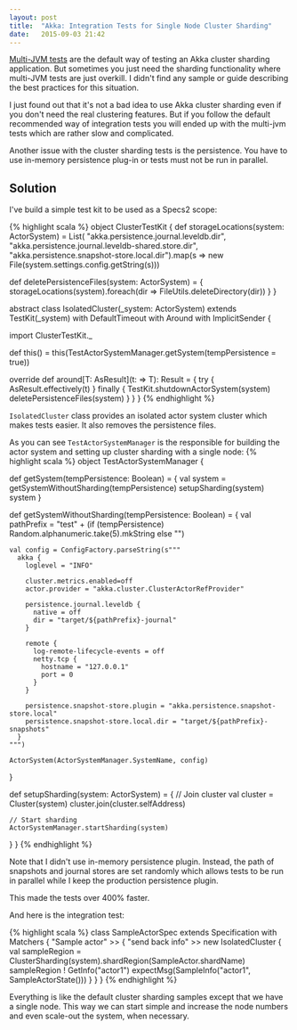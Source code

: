 ```yaml
---
layout: post
title:  "Akka: Integration Tests for Single Node Cluster Sharding"
date:   2015-09-03 21:42
---
```


[Multi-JVM tests](https://github.com/typesafehub/activator-akka-cluster-sharding-scala/tree/master/src/multi-jvm/scala/sample/blog) are the default way of testing an Akka cluster sharding application. But sometimes you just need the sharding functionality where multi-JVM tests are just overkill. I didn't find any sample or guide describing the best practices for this situation.

<!--more-->

I just found out that it's not a bad idea to use Akka cluster sharding even if you don't need the real clustering features. But if you follow the default recommended way of integration tests you will ended up with the multi-jvm tests which are rather slow and complicated.

Another issue with the cluster sharding tests is the persistence. You have to use in-memory persistence plug-in or tests must not be run in parallel.

## Solution

I've build a simple test kit to be used as a Specs2 scope:

{% highlight scala %}
object ClusterTestKit {
  def storageLocations(system: ActorSystem) = List(
    "akka.persistence.journal.leveldb.dir",
    "akka.persistence.journal.leveldb-shared.store.dir",
    "akka.persistence.snapshot-store.local.dir").map(s => new File(system.settings.config.getString(s)))

  def deletePersistenceFiles(system: ActorSystem) = {
    storageLocations(system).foreach(dir => FileUtils.deleteDirectory(dir))
  }
}

abstract class IsolatedCluster(_system: ActorSystem)
  extends TestKit(_system) with DefaultTimeout
  with Around with ImplicitSender {

  import ClusterTestKit._

  def this() = this(TestActorSystemManager.getSystem(tempPersistence = true))

  override def around[T: AsResult](t: => T): Result = {
    try {
      AsResult.effectively(t)
    } finally {
      TestKit.shutdownActorSystem(system)
      deletePersistenceFiles(system)
    }
  }
}
{% endhighlight %}

`IsolatedCluster` class provides an isolated actor system cluster which makes tests easier. It also removes the persistence files.

As you can see `TestActorSystemManager` is the responsible for building the actor system and setting up cluster sharding with a single node:
{% highlight scala %}
object TestActorSystemManager {

  def getSystem(tempPersistence: Boolean) = {
    val system = getSystemWithoutSharding(tempPersistence)
    setupSharding(system)
    system
  }

  def getSystemWithoutSharding(tempPersistence: Boolean) = {
    val pathPrefix = "test" + (if (tempPersistence) Random.alphanumeric.take(5).mkString else "")

    val config = ConfigFactory.parseString(s"""
      akka {
        loglevel = "INFO"

        cluster.metrics.enabled=off
        actor.provider = "akka.cluster.ClusterActorRefProvider"

        persistence.journal.leveldb {
          native = off
          dir = "target/${pathPrefix}-journal"
        }

        remote {
          log-remote-lifecycle-events = off
          netty.tcp {
            hostname = "127.0.0.1"
            port = 0
          }
        }

        persistence.snapshot-store.plugin = "akka.persistence.snapshot-store.local"
        persistence.snapshot-store.local.dir = "target/${pathPrefix}-snapshots"
      }
    """)

    ActorSystem(ActorSystemManager.SystemName, config)
  }

  def setupSharding(system: ActorSystem) = {
    // Join cluster
    val cluster = Cluster(system)
    cluster.join(cluster.selfAddress)

    // Start sharding
    ActorSystemManager.startSharding(system)
  }
}
{% endhighlight %}

Note that I didn't use in-memory persistence plugin. Instead, the path of snapshots and journal stores are set randomly which allows tests to be run in parallel while I keep the production persistence plugin.

This made the tests over 400% faster.

And here is the integration test:

{% highlight scala %}
class SampleActorSpec extends Specification with Matchers {
  "Sample actor" >> {
    "send back info" >> new IsolatedCluster {
      val sampleRegion = ClusterSharding(system).shardRegion(SampleActor.shardName)
      sampleRegion ! GetInfo("actor1")
      expectMsg(SampleInfo("actor1", SampleActorState()))
    }
  }
}
{% endhighlight %}

Everything is like the default cluster sharding samples except that we have a single node. This way we can start simple and increase the node numbers and even scale-out the system, when necessary.